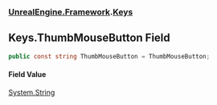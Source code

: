### [UnrealEngine.Framework](./UnrealEngine-Framework.md 'UnrealEngine.Framework').[Keys](./Keys.md 'UnrealEngine.Framework.Keys')
## Keys.ThumbMouseButton Field
  
```csharp
public const string ThumbMouseButton = ThumbMouseButton;
```
#### Field Value
[System.String](https://docs.microsoft.com/en-us/dotnet/api/System.String 'System.String')  

